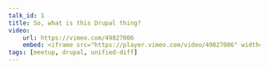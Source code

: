 ```yaml
---
talk_id: 1
title: So, what is this Drupal thing?
video:
    url: https://vimeo.com/49827006
    embed: <iframe src="https://player.vimeo.com/video/49827006" width="640" height="360" frameborder="0" webkitallowfullscreen mozallowfullscreen allowfullscreen></iframe>
tags: [meetup, drupal, unified-diff]
---
```

